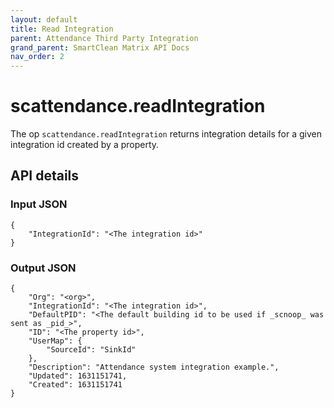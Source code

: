 ```yaml
---
layout: default
title: Read Integration
parent: Attendance Third Party Integration
grand_parent: SmartClean Matrix API Docs
nav_order: 2
---
```


# **scattendance.readIntegration**

The op `scattendance.readIntegration` returns integration details for a given integration id created by a property.

## API details
### Input JSON

```
{
    "IntegrationId": "<The integration id>"
}
```

### Output JSON

```
{
    "Org": "<org>",
    "IntegrationId": "<The integration id>",
    "DefaultPID": "<The default building id to be used if _scnoop_ was sent as _pid_>",
    "ID": "<The property id>",
    "UserMap": {
        "SourceId": "SinkId"
    },
    "Description": "Attendance system integration example.",
    "Updated": 1631151741,
    "Created": 1631151741
}
```
